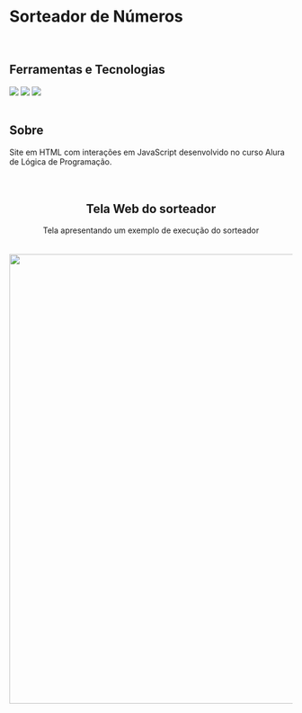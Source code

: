 # Sorteador de Números

<br>

## Ferramentas e Tecnologias
<div >
      <img src="https://img.shields.io/badge/HTML-239120?style=for-the-badge&logo=html5&logoColor=white">
  <img src="https://img.shields.io/badge/CSS-239120?&style=for-the-badge&logo=css3&logoColor=white">
  <img src="https://img.shields.io/badge/JavaScript-F7DF1E?style=for-the-badge&logo=javascript&logoColor=black">        
</div>

<br>

## Sobre
Site em HTML com interações em JavaScript desenvolvido no curso Alura de Lógica de Programação.
<br>
<br>
<br>

<div align = "center">
      <h2 align="center"> Tela Web do sorteador </h2>
      Tela apresentando um exemplo de execução do sorteador
      <br>
      <br>
      <br>
      <img src="https://github.com/user-attachments/assets/d71eaf99-b1fb-4ad3-a34d-40049808d213" width= "800"/>
</div>
